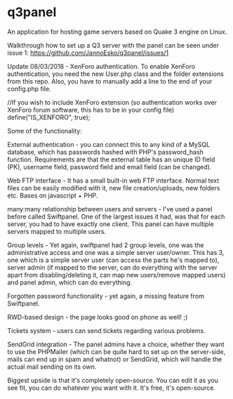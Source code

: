 # q3panel
An application for hosting game servers based on Quake 3 engine on Linux.

Walkthrough how to set up a Q3 server with the panel can be seen under issue 1: 
https://github.com/JannoEsko/q3panel/issues/1

Update 08/03/2018 - XenForo authentication.
To enable XenForo authentication, you need the new User.php class and the folder extensions from this repo. Also, you have to manually add a line to the end of your config.php file.

//If you wish to include XenForo extension (so authentication works over XenForo forum software, this has to be in your config file)
define("IS_XENFORO", true);

Some of the functionality:

External authentication - you can connect this to any kind of a MySQL database, which has passwords hashed with PHP's password_hash function. Requirements are that the external table has an unique ID field (PK), username field, password field and email field (can be changed).

Web FTP interface - It has a small built-in web FTP interface. Normal text files can be easily modified with it, new file creation/uploads, new folders etc. Bases on javascript + PHP.

many:many relationship between users and servers - I've used a panel before called Swiftpanel. One of the largest issues it had, was that for each server, you had to have exactly one client. This panel can have multiple servers mapped to multiple users.

Group levels - Yet again, swiftpanel had 2 group levels, one was the administrative access and one was a simple server user/owner. This has 3, one which is a simple server user (can access the parts he's mapped to), server admin (if mapped to the server, can do everything with the server apart from disabling/deleting it, can map new users/remove mapped users) and panel admin, which can do everything. 

Forgotten password functionality - yet again, a missing feature from Swiftpanel.

RWD-based design - the page looks good on phone as well! ;)

Tickets system - users can send tickets regarding various problems.

SendGrid integration - The panel admins have a choice, whether they want to use the PHPMailer (which can be quite hard to set up on the server-side, mails can end up in spam and whatnot) or SendGrid, which will handle the actual mail sending on its own.



Biggest upside is that it's completely open-source. You can edit it as you see fit, you can do whatever you want with it. It's free, it's open-source.
